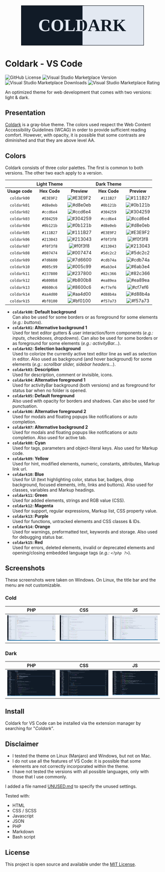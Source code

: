 <p align="center">
    <img src="assets/coldark-banner.png" alt="Coldark Banner" width="400" />
</p>

# Coldark - VS Code

![GitHub License](https://img.shields.io/github/license/ArmandPhilippot/coldark-vscode?colorA=111B27&color=d8e0eb&logo=Github&logoColor=E3E9F2&style=for-the-badge) ![Visual Studio Marketplace Version](https://img.shields.io/visual-studio-marketplace/v/ArmandPhilippot.coldark?colorA=111B27&color=d8e0eb&logo=visual-studio-code&logoColor=E3E9F2&style=for-the-badge) ![Visual Studio Marketplace Downloads](https://img.shields.io/visual-studio-marketplace/d/ArmandPhilippot.coldark?colorA=111B27&color=d8e0eb&logo=visual-studio-code&logoColor=E3E9F2&style=for-the-badge) ![Visual Studio Marketplace Rating](https://img.shields.io/visual-studio-marketplace/r/ArmandPhilippot.coldark?colorA=111B27&color=d8e0eb&logo=visual-studio-code&logoColor=E3E9F2&style=for-the-badge)

An optimized theme for web development that comes with two versions: light & dark.

## Presentation

[Coldark](https://github.com/ArmandPhilippot/coldark/) is a gray-blue theme. The colors used respect the Web Content Accessibility Guidelines (WCAG) in order to provide sufficient reading comfort. However, with opacity, it is possible that some contrasts are diminished and that they are above level AA.

## Colors

Coldark consists of three color palettes. The first is common to both versions. The other two each apply to a version.

|                | Light Theme  |                                                          |  Dark Theme  |                                                          |
| :------------: | :----------: | :------------------------------------------------------: | :----------: | :------------------------------------------------------: |
| **Usage code** | **Hex Code** |                       **Preview**                        | **Hex Code** |                       **Preview**                        |
|  `coldark00`   |  `#E3E9F2`   | ![#E3E9F2](https://placehold.it/20/E3E9F2/000000?text=+) |  `#111B27`   | ![#111B27](https://placehold.it/20/111B27/000000?text=+) |
|  `coldark01`   |  `#d8e0eb`   | ![#d8e0eb](https://placehold.it/20/d8e0eb/000000?text=+) |  `#0b121b`   | ![#0b121b](https://placehold.it/20/0b121b/000000?text=+) |
|  `coldark02`   |  `#ccd6e4`   | ![#ccd6e4](https://placehold.it/20/ccd6e4/000000?text=+) |  `#304259`   | ![#304259](https://placehold.it/20/304259/000000?text=+) |
|  `coldark03`   |  `#304259`   | ![#304259](https://placehold.it/20/304259/000000?text=+) |  `#ccd6e4`   | ![#ccd6e4](https://placehold.it/20/ccd6e4/000000?text=+) |
|  `coldark04`   |  `#0b121b`   | ![#0b121b](https://placehold.it/20/0b121b/000000?text=+) |  `#d8e0eb`   | ![#d8e0eb](https://placehold.it/20/d8e0eb/000000?text=+) |
|  `coldark05`   |  `#111B27`   | ![#111B27](https://placehold.it/20/111B27/000000?text=+) |  `#E3E9F2`   | ![#E3E9F2](https://placehold.it/20/E3E9F2/000000?text=+) |
|  `coldark06`   |  `#213043`   | ![#213043](https://placehold.it/20/213043/000000?text=+) |  `#f0f3f8`   | ![#f0f3f8](https://placehold.it/20/f0f3f8/000000?text=+) |
|  `coldark07`   |  `#f0f3f8`   | ![#f0f3f8](https://placehold.it/20/f0f3f8/000000?text=+) |  `#213043`   | ![#213043](https://placehold.it/20/213043/000000?text=+) |
|  `coldark08`   |  `#007474`   | ![#007474](https://placehold.it/20/007474/000000?text=+) |  `#5dc2c2`   | ![#5dc2c2](https://placehold.it/20/5dc2c2/000000?text=+) |
|  `coldark09`   |  `#7d6600`   | ![#7d6600](https://placehold.it/20/7d6600/000000?text=+) |  `#cdb74a`   | ![#cdb74a](https://placehold.it/20/cdb74a/000000?text=+) |
|  `coldark10`   |  `#005c99`   | ![#005c99](https://placehold.it/20/005c99/000000?text=+) |  `#6ab3e4`   | ![#6ab3e4](https://placehold.it/20/6ab3e4/000000?text=+) |
|  `coldark11`   |  `#237800`   | ![#237800](https://placehold.it/20/237800/000000?text=+) |  `#82c366`   | ![#82c366](https://placehold.it/20/82c366/000000?text=+) |
|  `coldark12`   |  `#b800b8`   | ![#b800b8](https://placehold.it/20/b800b8/000000?text=+) |  `#ea89ea`   | ![#ea89ea](https://placehold.it/20/ea89ea/000000?text=+) |
|  `coldark13`   |  `#8600c6`   | ![#8600c6](https://placehold.it/20/8600c6/000000?text=+) |  `#cf7ef6`   | ![#cf7ef6](https://placehold.it/20/cf7ef6/000000?text=+) |
|  `coldark14`   |  `#aa4d00`   | ![#aa4d00](https://placehold.it/20/aa4d00/000000?text=+) |  `#d88b4a`   | ![#d88b4a](https://placehold.it/20/d88b4a/000000?text=+) |
|  `coldark15`   |  `#bf0100`   | ![#bf0100](https://placehold.it/20/bf0100/000000?text=+) |  `#f57a73`   | ![#f57a73](https://placehold.it/20/f57a73/000000?text=+) |

- **`coldark00`: Default background**  
  Can also be used for some borders or as foreground for some elements (_e.g.: buttons_).
- **`coldark01`: Alternative background 1**  
  Used for text editor gutters & user interaction/form components (_e.g.: inputs, checkboxes, dropdowns_). Can also be used for some borders or as foreground for some elements (_e.g.: activityBar..._).
- **`coldark02`: Selection background**  
  Used to colorize the currently active text editor line as well as selection in editor. Also used as background (and hover background) for some elements (_e.g.: scrollbar slider, sidebar headers..._).
- **`coldark03`: Description**  
  Used for description, comment or invisible, icons.
- **`coldark04`: Alternative foreground 1**  
  Used for activityBar background (both versions) and as foreground for status bar when no folder is opened.
- **`coldark05`: Default foreground**  
  Also used with opacity for borders and shadows. Can also be used for punctuation.
- **`coldark06`: Alternative foreground 2**  
  Used for modals and floating popups like notifications or auto completion.
- **`coldark07`: Alternative background 2**  
  Used for modals and floating popups like notifications or auto completion. Also used for active tab.
- **`coldark08`: Cyan**  
  Used for tags, parameters and object-literal keys. Also used for Markup code.
- **`coldark09`: Yellow**  
  Used for hint, modified elements, numeric, constants, attributes, Markup link url.
- **`coldark10`: Blue**  
  Used for UI (text highlighting color, status bar, badges, drop background, focused elements, info, links and buttons). Also used for classes, variables and Markup headings.
- **`coldark11`: Green**  
  Used for added elements, strings and RGB value (CSS).
- **`coldark12`: Magenta**  
  Used for support, regular expressions, Markup list, CSS property value.
- **`coldark13`: Purple**  
  Used for functions, untracked elements and CSS classes & IDs.
- **`coldark14`: Orange**  
  Used for warnings, preformatted text, keywords and storage. Also used for debugging status bar.
- **`coldark15`: Red**  
  Used for errors, deleted elements, invalid or deprecated elements and opening/closing embedded language tags (_e.g.: `<?php ?>`_).

## Screenshots

These screenshots were taken on Windows. On Linux, the title bar and the menu are not customizable.

### Cold

| PHP                                                                                 | CSS                                                                                 | JS                                                                               |
| ----------------------------------------------------------------------------------- | ----------------------------------------------------------------------------------- | -------------------------------------------------------------------------------- |
| [![Coldark Cold PHP](./assets/coldark-cold-php.jpg)](./assets/coldark-cold-php.jpg) | [![Coldark Cold CSS](./assets/coldark-cold-css.jpg)](./assets/coldark-cold-css.jpg) | [![Coldark Cold JS](./assets/coldark-cold-js.jpg)](./assets/coldark-cold-js.jpg) |

### Dark

| PHP                                                                                 | CSS                                                                                 | JS                                                                               |
| ----------------------------------------------------------------------------------- | ----------------------------------------------------------------------------------- | -------------------------------------------------------------------------------- |
| [![Coldark Dark PHP](./assets/coldark-dark-php.jpg)](./assets/coldark-dark-php.jpg) | [![Coldark Dark CSS](./assets/coldark-dark-css.jpg)](./assets/coldark-dark-css.jpg) | [![Coldark Dark JS](./assets/coldark-dark-js.jpg)](./assets/coldark-dark-js.jpg) |

## Install

Coldark for VS Code can be installed via the extension manager by searching for "_Coldark_".

## Disclaimer

- I tested the theme on Linux (Manjaro) and Windows, but not on Mac.
- I do not use all the features of VS Code: it is possible that some elements are not correctly incorporated within the theme.
- I have not tested the versions with all possible languages, only with those that I use commonly.

I added a file named [UNUSED.md](https://github.com/ArmandPhilippot/coldark-vscode/blob/master/UNUSED.md) to specify the unused settings.

Tested with:

- HTML
- CSS / SCSS
- Javascript
- JSON
- PHP
- Markdown
- Bash script

## License

This project is open source and available under the [MIT License](https://github.com/ArmandPhilippot/coldark-vscode/blob/master/LICENSE).

